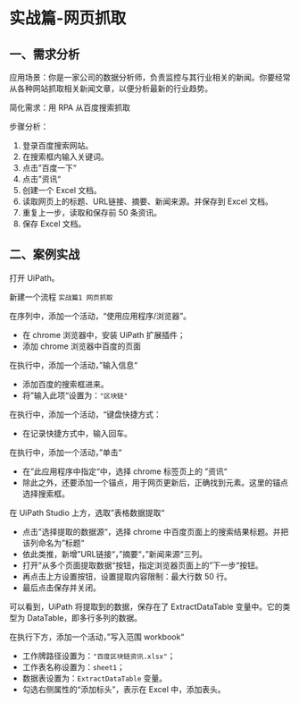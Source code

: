 # 实战篇-网页抓取

## 一、需求分析

应用场景：你是一家公司的数据分析师，负责监控与其行业相关的新闻。你要经常从各种网站抓取相关新闻文章，以便分析最新的行业趋势。

简化需求：用 RPA 从百度搜索抓取

步骤分析：

1. 登录百度搜索网站。
2. 在搜索框内输入关键词。
3. 点击”百度一下“
4. 点击”资讯“
5. 创建一个 Excel 文档。
6. 读取网页上的标题、URL链接、摘要、新闻来源。并保存到 Excel 文档。
7. 重复上一步，读取和保存前 50 条资讯。
8. 保存 Excel 文档。

## 二、案例实战

打开 UiPath。

新建一个流程 `实战篇1 网页抓取`

在序列中，添加一个活动，“使用应用程序/浏览器”。

- 在 chrome 浏览器中，安装 UiPath 扩展插件；
- 添加 chrome 浏览器中百度的页面

在执行中，添加一个活动，”输入信息“

- 添加百度的搜索框进来。
- 将”输入此项“设置为：`"区块链"`

在执行中，添加一个活动，“键盘快捷方式：

- 在记录快捷方式中，输入回车。

在执行中，添加一个活动，”单击“

- 在”此应用程序中指定“中，选择 chrome 标签页上的 ”资讯“
- 除此之外，还要添加一个锚点，用于网页更新后，正确找到元素。这里的锚点选择搜索框。

在 UiPath Studio 上方，选取”表格数据提取“

- 点击”选择提取的数据源“，选择 chrome 中百度页面上的搜索结果标题。并把该列命名为”标题“
- 依此类推，新增”URL链接“，”摘要“，”新闻来源“三列。
- 打开”从多个页面提取数据“按钮，指定浏览器页面上的”下一步“按钮。
- 再点击上方设置按钮，设置提取内容限制：最大行数 50 行。
- 最后点击保存并关闭。

可以看到，UiPath 将提取到的数据，保存在了 ExtractDataTable 变量中。它的类型为 DataTable，即多行多列的数据。

在执行下方，添加一个活动，”写入范围 workbook“

- 工作牌路径设置为：`"百度区块链资讯.xlsx"`；
- 工作表名称设置为：`sheet1`；
- 数据表设置为：`ExtractDataTable` 变量。
- 勾选右侧属性的“添加标头”，表示在 Excel 中，添加表头。
